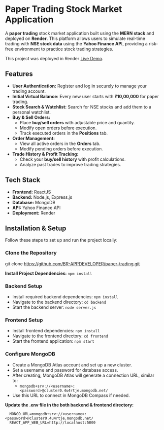 # Paper Trading Stock Market Application  

A **paper trading** stock market application built using the **MERN stack** and deployed on **Render**. This platform allows users to simulate real-time trading with **NSE stock data** using the **Yahoo Finance API**, providing a risk-free environment to practice stock trading strategies.  

This project was deployed in Render [Live Demo](https://paper-trading-raj.onrender.com).

## Features  

- **User Authentication:** Register and log in securely to manage your trading account.  
- **Initial Virtual Balance:** Every new user starts with **₹10,00,000** for paper trading.  
- **Stock Search & Watchlist:** Search for NSE stocks and add them to a personal watchlist.  
- **Buy & Sell Orders:**  
  - Place **buy/sell orders** with adjustable price and quantity.  
  - Modify open orders before execution.  
  - Track executed orders in the **Positions** tab.  
- **Order Management:**  
  - View all active orders in the **Orders** tab.  
  - Modify pending orders before execution.  
- **Trade History & Profit Tracking:**  
  - Check your **buy/sell history** with profit calculations.  
  - Analyze past trades to improve trading strategies.  

## Tech Stack  

- **Frontend:** ReactJS  
- **Backend:** Node.js, Express.js  
- **Database:** MongoDB  
- **API:** Yahoo Finance API  
- **Deployment:** Render  

## Installation & Setup  

Follow these steps to set up and run the project locally:  

### Clone the Repository

git clone https://github.com/BR-APPDEVELOPER/paper-trading.git

**Install Project Dependencies:** `npm install`

### Backend Setup
- Install required backend dependencies: `npm install`
- Navigate to the backend directory: `cd backend`
- Start the backend server: `node server.js`

### Frontend Setup
- Install frontend dependencies: `npm install`
- Navigate to the frontend directory: `cd frontend`
- Start the frontend application: `npm start`

### Configure MongoDB
- Create a MongoDB Atlas account and set up a new cluster.
- Set a username and password for database access.
- After creating, MongoDB Atlas will generate a connection URL, similar to:
  - `mongodb+srv://<username>:<password>@cluster0.4u4rtje.mongodb.net/`
- Use this URL to connect in MongoDB Compass if needed.

**Update the .env file in the both backend & frontend directory:**
```
  MONGO_URL=mongodb+srv://<username>:<password>@cluster0.4u4rtje.mongodb.net/
  REACT_APP_WEB_URL=http://localhost:5000
```
